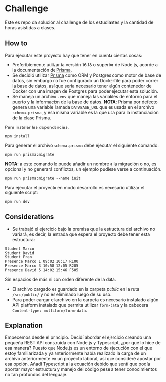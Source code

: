 # Challenge
Este es repo da solución al challenge de los estudiantes y la cantidad de horas asistidas a clases.

## How to
Para ejecutar este proyecto hay que tener en cuenta ciertas cosas:
- Preferiblemente utilizar la versión 16.13 o superior de Node.js, acorde a la documentación de [Prisma](https://www.prisma.io/docs/reference/system-requirements).
- Se decidió utilizar [Prisma](https://www.prisma.io/) como ORM y Postgres como motor de base de datos, sin embargo no fue configurado un Dockerfile para poder correr la base de datos, así que sería necesario tener algún contenedor de Docker con una imagen de Postgres para poder ejecutar esta solución. 
- Se maneja un archivo `.env` que maneja las variables de entorno para el puerto y la información de la base de datos. **NOTA**: Prisma por defecto genera una variable llamada `DATABASE_URL` que es usada en el archivo `schema.prisma`, y esa misma variable es la que usa para la instanciación de la clase Prisma.

Para instalar las dependencias:

```
npm install
```

Para generar el archivo `schema.prisma` debe ejecutar el siguiente comando:

```
npm run prisma:migrate
```

**NOTA**: a este comando le puede añadir un nombre a la migración o no, es opcional y no generará conflictos, un ejemplo pudiese verse a continuación.

```
npm run prisma:migrate --name init
```

Para ejecutar el proyecto en modo desarrollo es necesario utilizar el siguiente script:

```
npm run dev
```

## Considerations

- Se trabajó el ejercicio bajo la premisa que la estructura del archivo no variará, es decir, la entrada que espera el proyecto debe tener esta estructura:

```
Student Marco
Student David
Student Fran
Presence Marco 1 09:02 10:17 R100
Presence Marco 3 10:58 12:05 R205
Presence David 5 14:02 15:46 F505
```

Sin espacios de más ni con orden diferente de la data.

- El archivo cargado es guardado en la carpeta *public* en la ruta `/src/public/` y no es eliminado luego de su uso.
- Para poder cargar el archivo en la carpeta es necesario instalado algún API platform instalado que permita utilizar `form-data` y la cabecera `Content-type: multiform/form-data`.

## Explanation
Empecemos desde el principio. Decidí abordar el ejercicio creando una pequeña REST API construida con Node.js y Typescript, ¿por qué lo hice de esa manera? Puesto que Node.js es un entorno de ejecución con el que estoy familiarizada y ya anteriormente había realizado la carga de un archivo anteriormente en un proyecto laboral, así que consideré apostar por esa opción. Añadí Typescript a la ecuación debido que sentí que podía aportar mayor estructura y manejo del código pese a tener conocimientos no tan profundos del lenguaje.


